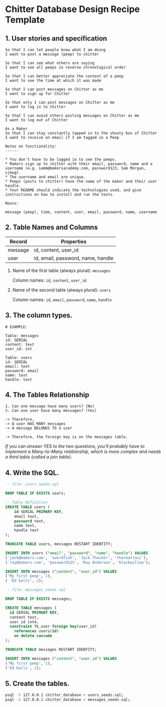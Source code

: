 # Chitter Database Design Recipe Template

## 1. User stories and specification

```
So that I can let people know what I am doing  
I want to post a message (peep) to chitter

So that I can see what others are saying  
I want to see all peeps in reverse chronological order

So that I can better appreciate the context of a peep
I want to see the time at which it was made

So that I can post messages on Chitter as me
I want to sign up for Chitter

So that only I can post messages on Chitter as me
I want to log in to Chitter

So that I can avoid others posting messages on Chitter as me
I want to log out of Chitter

As a Maker
So that I can stay constantly tapped in to the shouty box of Chitter
I want to receive an email if I am tagged in a Peep

Notes on functionality:
------

* You don't have to be logged in to see the peeps.
* Makers sign up to chitter with their email, password, name and a username (e.g. samm@makersacademy.com, password123, Sam Morgan, sjmog).
* The username and email are unique.
* Peeps (posts to chitter) have the name of the maker and their user handle.
* Your README should indicate the technologies used, and give instructions on how to install and run the tests.
```

```
Nouns:

message (peep), time, content, user, email, password, name, username
```

## 2. Table Names and Columns

| Record                | Properties          |
| --------------------- | ------------------  |
| message               | id, content, user_id
| user                  | id, email, password, name, handle

1. Name of the first table (always plural): `messages` 

    Column names: `id`, `content`, `user_id`

2. Name of the second table (always plural): `users` 

    Column names: `id`, `email`, `password`, `name`, `handle`

## 3. The column types.

```
# EXAMPLE:

Table: messages
id: SERIAL
content: text
user_id: int

Table: users
id: SERIAL
email: text
password: email
name: text
handle: text
```

## 4. The Tables Relationship

```
1. Can one message have many users? (No)
2. Can one user have many messages? (Yes)

-> Therefore,
-> A user HAS MANY messages
-> A message BELONGS TO a user

-> Therefore, the foreign key is on the messages table.
```

*If you can answer YES to the two questions, you'll probably have to implement a Many-to-Many relationship, which is more complex and needs a third table (called a join table).*

## 4. Write the SQL.

```sql
-- file: users_seeds.sql

DROP TABLE IF EXISTS users; 

-- Table Definition
CREATE TABLE users (
    id SERIAL PRIMARY KEY,
    email text,
    password text,
    name text,
    handle text
);

TRUNCATE TABLE users, messages RESTART IDENTITY;

INSERT INTO users ("email", "password", "name", "handle") VALUES
('jack@makers.com', 'swordfish', 'Jack Thacker', 'thackattacc'),
('ray@makers.com', 'password123', 'Ray Anderson', 'blackwillow');

INSERT INTO messages ("content", "user_id") VALUES
('My first peep', 1),
( 'Ed balls', 2);

-- file: messages_seeds.sql

DROP TABLE IF EXISTS messages; 

CREATE TABLE messages (
  id SERIAL PRIMARY KEY,
  content text,
  user_id int4,
  constraint fk_user foreign key(user_id)
    references users(id)
    on delete cascade
);

TRUNCATE TABLE messages RESTART IDENTITY;

INSERT INTO messages ("content", "user_id") VALUES
('My first peep', 1),
('Ed balls', 2);

```

## 5. Create the tables.

```bash
psql -h 127.0.0.1 chitter_database < users_seeds.sql;
psql -h 127.0.0.1 chitter_database < messages_seeds.sql;
```